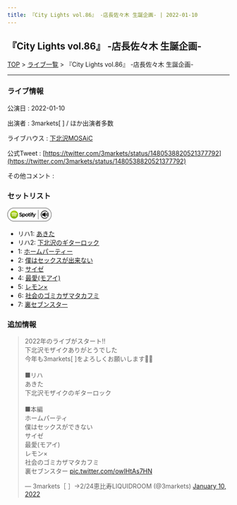 ```yaml
---
title: 『City Lights vol.86』 -店長佐々木 生誕企画- | 2022-01-10
---
```

## 『City Lights vol.86』 -店長佐々木 生誕企画-

[TOP](/setlist/) > [ライブ一覧](lives.html) > 『City Lights vol.86』 -店長佐々木 生誕企画-

___

### ライブ情報

公演日
:    2022-01-10

出演者
:    3markets[ ] / ほか出演者多数

ライブハウス
:    [下北沢MOSAiC](livehouse011.html)

公式Tweet
:    [https://twitter.com/3markets/status/1480538820521377792](https://twitter.com/3markets/status/1480538820521377792)

その他コメント
:    

### セットリスト


[![play with spotify](images/spotify-icon.png)](https://open.spotify.com/playlist/4dgCNjSjawWVtfybLCZsGJ)



*  リハ1: [あきた](song019.html)
*  リハ2: [下北沢のギターロック](song015.html)
*  1: [ホームパーティー](song011.html)
*  2: [僕はセックスが出来ない](song006.html)
*  3: [サイゼ](song004.html)
*  4: [最愛(モアイ)](song014.html)
*  5: [レモン×](song003.html)
*  6: [社会のゴミカザマタカフミ](song002.html)
*  7: [裏セブンスター](song017.html)


### 追加情報



<blockquote class="twitter-tweet"><p lang="ja" dir="ltr">2022年のライブがスタート‼️<br>下北沢モザイクありがとうでした<br>今年も3markets[ ]をよろしくお願いします🤲🤲<br><br>■リハ　<br>あきた<br>下北沢モザイクのギターロック<br><br>■本編<br>ホームパーティ<br>僕はセックスができない<br>サイゼ<br>最愛(モアイ)<br>レモン×<br>社会のゴミカザマタカフミ<br>裏セブンスター <a href="https://t.co/owlHtAs7HN">pic.twitter.com/owlHtAs7HN</a></p>&mdash; 3markets［ ］→2/24恵比寿LIQUIDROOM (@3markets) <a href="https://twitter.com/3markets/status/1480538820521377792?ref_src=twsrc%5Etfw">January 10, 2022</a></blockquote>
<script async src="https://platform.twitter.com/widgets.js" charset="utf-8"></script>


